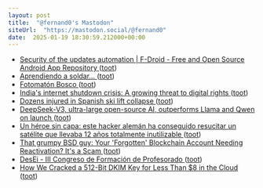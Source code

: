 ```yaml
---
layout: post
title:  "@fernand0's Mastodon"
siteUrl:  "https://mastodon.social/@fernand0"
date:  2025-01-19 18:30:59.212000+00:00
---
```

*  [Security of the updates automation \| F-Droid - Free and Open Source Android App Repository ](https://f-droid.org/en/2024/12/13/security-of-the-updates-automation.htm) ([toot](https://mastodon.social/@fernand0/113856443789953997))
*  [Aprendiendo a soldar… ](https://avecesunafoto.wordpress.com/2025/01/19/aprendiendo-a-soldar) ([toot](https://mastodon.social/@fernand0/113856386944940080))
*  [Fotomatón Bosco ](https://www.flickr.com/photos/fernand0/54270138249) ([toot](https://mastodon.social/@fernand0/113856143360083822))
*  [India's internet shutdown crisis: A growing threat to digital rights ](https://globalvoices.org/2025/01/06/indias-internet-shutdown-crisis-a-growing-threat-to-digital-rights) ([toot](https://mastodon.social/@fernand0/113856098493607173))
*  [Dozens injured in Spanish ski lift collapse ](https://www.telegraph.co.uk/world-news/2025/01/18/dozens-injured-spanish-ski-lift-collapse) ([toot](https://mastodon.social/@fernand0/113856039302536375))
*  [DeepSeek-V3, ultra-large open-source AI, outperforms Llama and Qwen on launch ](https://venturebeat.com/ai/deepseek-v3-ultra-large-open-source-ai-outperforms-llama-and-qwen-on-launch) ([toot](https://mastodon.social/@fernand0/113855709927744261))
*  [Un héroe sin capa: este hacker alemán ha conseguido resucitar un satélite que llevaba 12 años totalmente inutilizable ](https://www.xataka.com/espacio/heroe-capa-este-hacker-aleman-ha-conseguido-resucitar-satelite-que-llevaba-12-anos-totalmente-inutilizabl) ([toot](https://mastodon.social/@fernand0/113854996962823267))
*  [That grumpy BSD guy: Your 'Forgotten' Blockchain Account Needing Reactivation? It's a Scam ](https://nxdomain.no/~peter/forgotten_blockchain_account_scam.htm) ([toot](https://mastodon.social/@fernand0/113854735856815996))
*  [DesEi - III Congreso de Formación de Profesorado ](https://sites.google.com/view/desei/iii-congreso-de-formaci%C3%B3n-de-profesorado?authuser=) ([toot](https://mastodon.social/@fernand0/113854634002018550))
*  [How We Cracked a 512-Bit DKIM Key for Less Than $8 in the Cloud ](https://dmarcchecker.app/articles/crack-512-bit-dkim-rsa-ke) ([toot](https://mastodon.social/@fernand0/113854270296531917))
